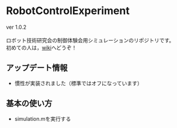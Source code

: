 # RobotControlExperiment

ver 1.0.2 <br>
<br>
ロボット技術研究会の制御体験会用シミュレーションのリポジトリです。<br>
初めての人は，[wiki](https://github.com/YukiOrigane/RobotControlExperiment/wiki)へどうぞ！
## アップデート情報
- 慣性が実装されました（標準ではオフになっています）

## 基本の使い方
- simulation.mを実行する


